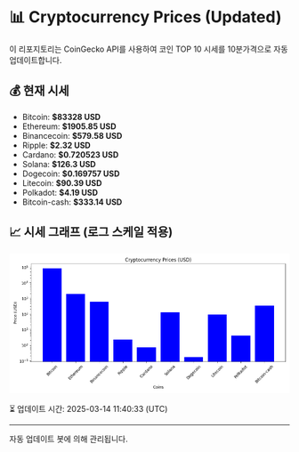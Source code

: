 
# 📊 Cryptocurrency Prices (Updated)

이 리포지토리는 CoinGecko API를 사용하여 코인 TOP 10 시세를 10분가격으로 자동 업데이트합니다.

## 💰 현재 시세
- Bitcoin: **$83328 USD**
- Ethereum: **$1905.85 USD**
- Binancecoin: **$579.58 USD**
- Ripple: **$2.32 USD**
- Cardano: **$0.720523 USD**
- Solana: **$126.3 USD**
- Dogecoin: **$0.169757 USD**
- Litecoin: **$90.39 USD**
- Polkadot: **$4.19 USD**
- Bitcoin-cash: **$333.14 USD**

## 📈 시세 그래프 (로그 스케일 적용)
![Crypto Prices](crypto_prices.png)

⏳ 업데이트 시간: 2025-03-14 11:40:33 (UTC)

---
자동 업데이트 봇에 의해 관리됩니다.
